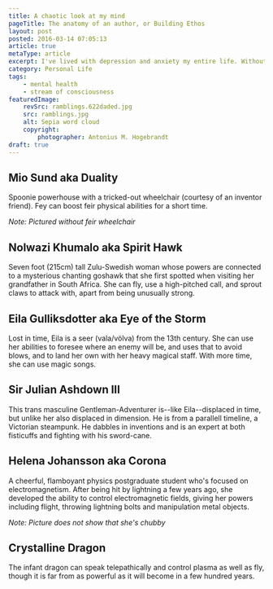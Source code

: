 ```yaml
---
title: A chaotic look at my mind
pageTitle: The anatomy of an author, or Building Ethos
layout: post
posted: 2016-03-14 07:05:13
article: true
metaType: article
excerpt: I've lived with depression and anxiety my entire life. Without trying to sort out the chaos or polish away the rawness, this is an honest account of it.
category: Personal Life
tags:
    - mental health
    - stream of consciousness
featuredImage:
    revSrc: ramblings.622daded.jpg
    src: ramblings.jpg
    alt: Sepia word cloud
    copyright:
        photographer: Antonius M. Hogebrandt
draft: true
---
```


## Mio Sund aka Duality

Spoonie powerhouse with a tricked-out wheelchair (courtesy of an inventor friend). Fey can boost feir physical abilities for a short time.

*Note: Pictured without feir wheelchair*

## Nolwazi Khumalo aka Spirit Hawk

Seven foot (215cm) tall Zulu-Swedish woman whose powers are connected to a mysterious chanting goshawk that she first spotted when visiting her grandfather in South Africa. She can fly, use a high-pitched call, and sprout claws to attack with, apart from being unusually strong.

## Eila Gulliksdotter aka Eye of the Storm

Lost in time, Eila is a seer (vala/völva) from the 13th century. She can use her abilities to foresee where an enemy will be, and uses that to avoid blows, and to land her own with her heavy magical staff. With more time, she can use magic songs.

## Sir Julian Ashdown III

This trans masculine Gentleman-Adventurer is--like Eila--displaced in time, but unlike her also displaced in dimension. He is from a parallell timeline, a Victorian steampunk. He dabbles in inventions and is an expert at both fisticuffs and fighting with his sword-cane.

## Helena Johansson aka Corona

A cheerful, flamboyant physics postgraduate student who's focused on electromagnetism. After being hit by lightning a few years ago, she developed the ability to control electromagnetic fields, giving her powers including flight, throwing lightning bolts and manipulation metal objects.

*Note: Picture does not show that she's chubby*

## Crystalline Dragon

The infant dragon can speak telepathically and control plasma as well as fly, though it is far from as powerful as it will become in a few hundred years.

